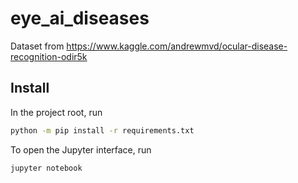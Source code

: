 # eye_ai_diseases

Dataset from https://www.kaggle.com/andrewmvd/ocular-disease-recognition-odir5k

## Install

In the project root, run

```sh
python -m pip install -r requirements.txt
```

To open the Jupyter interface, run

```sh
jupyter notebook
```
